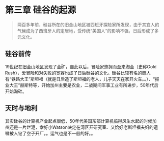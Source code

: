 # 第三章 硅谷的起源
>两百多年前，硅谷所在的旧金山地区被西班牙探险家所发现，由于其宜人的气候成为了西班牙人的定居地，受传统“美国人”的影响不强，日后形成了多元文化。


## 硅谷前传
19世纪在旧金山地区发现了金矿，自此以后，冒险家蜂拥而至来淘金（史称Gold Rush），爱冒险和对失败的宽容也成了日后硅谷的文化。硅谷比较有名的商人有“铁路大王”斯坦福（就是日后造了斯坦福的老人，儿子天天在家开火车。。）、“报业大王”赫斯特等，开始加州主要是农业，二战期间军事工业有所进步，50年代后开始淘硅。

## 天时与地利
其实硅谷的计算机产业起点很低，50年代美国东部计算机搞得风生水起的时候加州还是一片烂泥，幸好小Watson决定在湾区开研究室、又恰好老斯坦福夫妇的遗嘱被人钻了空子开厂。。运气也是不一般的好。。